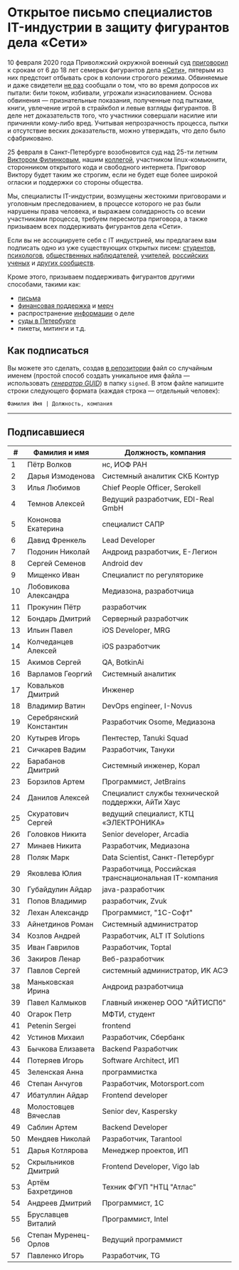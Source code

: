 # Открытое письмо специалистов IT-индустрии в защиту фигурантов дела «Сети» 

10 февраля 2020 года Приволжский окружной военный суд [приговорил](https://zona.media/news/2020/02/10/pnz18) к срокам от 6 до 18 лет семерых фигурантов дела [«Сети»](https://meduza.io/feature/2018/06/14/ya-sdalsya-prakticheski-srazu-kak-fsb-pod-pytkami-vybivaet-priznaniya-u-antifashistov), пятерым из них предстоит отбывать срок в колонии строгого режима. Обвиняемые и даже свидетели [не раз](https://twitter.com/sssmirnov/status/1226767770668404736) сообщали о том, что во время допросов их пытали: били током, избивали, угрожали изнасилованием. Основа обвинения — признательные показания, полученные под пытками, книги, увлечение игрой в страйкбол и левые взгляды фигурантов. В деле нет доказательств того, что участники совершали насилие или причиняли кому-либо вред. Учитывая непрозрачность процесса, пытки и отсутствие веских доказательств, можно утверждать, что дело было сфабриковано. 

25 февраля в Санкт-Петербурге возобновится суд над 25-ти летним [Виктором Филинковым](https://rupression.com/person/viktor-filinkov/), нашим [коллегой](https://github.com/RussianBruteForce), участником linux-комьюнити, сторонником открытого кода и свободного интернета. Приговор Виктору будет таким же строгим, если не будет еще более широкой огласки и поддержки со стороны общества. 

Мы, специалисты IT-индустрии, возмущены жестокими приговорами и уголовным преследованием, в процессе которого не раз были нарушены права человека, и выражаем солидарность со всеми участниками процесса, требуем пересмотра приговора, а также призываем всех поддерживать фигурантов дела «Сети». 

Если вы не ассоциируете себя с IT индустрией, мы предлагаем вам подписать одно из уже существующих открытых писем: [студентов](https://doxajournal.ru/support_networkcase), [психологов](https://docs.google.com/forms/d/e/1FAIpQLSfS7j5wJEcY3uggSpL4yp9YHuYKyVTrZLP_WBbnyytx5O9z-A/viewform), [общественных наблюдателей](https://www.facebook.com/story.php?story_fbid=2670390803075933&id=100003151178607), [учителей](https://pedagog-prof.org/novosti/privlech-vinovnykh-v-primenenii-pytok-zayavlenie-profsoyuza-uchitel-po-delu-seti), [российских ученых](http://scientific.ru/zayavlenie-po-delu-seti/) и [других сообществ](https://rupression.com/2020/02/15/we-are-network/).

Кроме этого, призываем поддерживать фигурантов другими способами, такими как: 
* [письма](http://rosuznik.org/arrests)
* [финансовая поддержка](https://rupression.com/support/) и [мерч](https://rupression.com/merch/)
* распространение [информации](https://rupression.com/kak-fsb-fabrikuet-delo-terrorizme-protiv-antifashistov-v-rossii/) о деле
* [суды в Петербурге](https://afisha.zona.media/)
* пикеты, митинги и т.д.

## Как подписаться

Вы можете это сделать, создав [в репозитории](https://github.com/developers-against-repressions/network-case) файл со случайным именем (простой способ создать уникальное имя файла — использовать *[генератор GUID](https://www.guidgenerator.com/online-guid-generator.aspx)*) в папку `signed`. В этом файле напишите строки
следующего формата (каждая строка — отдельный человек):
```
Фамилия Имя | Должность, компания
```

***

## Подписавшиеся

| #    | Фамилия и имя                      |  Должность, компания                    |
|------|------------------------------------|-----------------------------------------|
| 1    | Пётр Волков              | нс, ИОФ РАН                     |
| 2    | Дарья Измоденова    | Системный аналитик СКБ Контур |
| 3    | Илья Любимов            | Chief People Officer, Serokell          |
| 4    | Темнов Алексей        | Ведущий разработчик, EDI-Real GmbH |
| 5    | Кононова Екатерина | специалист САПР           |
| 6    | Давид Френкель        | Lead Developer                          |
| 7    | Подонин Николай      | Андроид разработчик, Е-Легион |
| 8    | Сергей Семенов        | Android dev                             |
| 9    | Мищенко Иван            | Специалист по регуляторике |
| 10   | Лобовикова Александра | Медиазона, разработчица |
| 11   | Прокунин Пётр          | разработчик                  |
| 12   | Бондарь Дмитрий      | Серверный разработчик |
| 13   | Ильин Павел              | iOS Developer, MRG                      |
| 14   | Колчеданцев Алексей | iOS разработчик              |
| 15   | Акимов Сергей          | QA, BotkinAi                            |
| 16   | Варламов Георгий    | Системный аналитик     |
| 17   | Ковальков Дмитрий  | Инженер                          |
| 18   | Владимир Ватин        | DevOps engineer, I-Novus                |
| 19   | Серебрянский Константин | Разработчик Osome, Медиазона |
| 20   | Кутырев Игорь          | Пентестер, Tanuki Squad        |
| 21   | Сичкарев Вадим        | Разработчик, Тануки    |
| 22   | Барабанов Дмитрий  | Системный инженер, Корал |
| 23   | Борзилов Артем        | Программист, JetBrains       |
| 24   | Данилов Алексей      | Специалист службы технической поддержки, АйТи Хаус |
| 25   | Скуратович Сергей  | ведущий специалист, КТЦ «ЭЛЕКТРОНИКА» |
| 26   | Головков Никита      | Senior developer, Arcadia               |
| 27   | Минаев Никита          | Разработчик, Медиазона |
| 28   | Поляк Марк                | Data Scientist, Санкт-Петербург |
| 29   | Яковлева Юлия          | Разработчица, Российская транснациональная IT-компания |
| 30   | Губайдулин Айдар    | java-разработчик             |
| 31   | Попов Владимир        | разработчик, Zvuk            |
| 32   | Лехан Александр      | Программист, "1С-Софт"  |
| 33   | Айнетдинов Роман    | Системный администратор |
| 34   | Козлов Андрей          | Разработчик, ALT IT Solutions |
| 35   | Иван Гаврилов          | Разработчик, Toptal          |
| 36   | Закиров Ленар          | Веб-разработчик           |
| 37   | Павлов Сергей          | системный администратор, ИК АСЭ |
| 38   | Маньковская Ирина  | Андроид разработчица |
| 39   | Павел Калмыков        | Главный инженер ООО "АЙТИСПб" |
| 40   | Огарок Петр              | МФТИ, студент                |
| 41   | Petenin Sergei                     | frontend                                |
| 42   | Устинов Михаил        | Разработчик, Сбербанк |
| 43   | Бычкова Елизавета  | Backend Разработчик          |
| 44   | Потеряев Игорь        | Software Architect, ИП                |
| 45   | Зеленская Анна        | программистка              |
| 46   | Степан Анчугов        | Разработчик, Motorsport.com  |
| 47   | Ибатуллин Айдар      | Frontend developer                      |
| 48   | Молостовцев Вячеслав | Senior dev, Kaspersky                   |
| 49   | Саблин Артем            | Backend Developer                       |
| 50   | Мендяев Николай      | Разработчик, Tarantool       |
| 51   | Дарья Котлярова      | Менеджер проектов, ИП |
| 52   | Скрыльников Дмитрий | Frontend Developer, Vigo lab            |
| 53   | Артём Бахретдинов  | Техник ФГУП "НТЦ "Атлас" |
| 54   | Андреев Дмитрий      | Программист, 1С             |
| 55   | Бруславцев Виталий | Программист, Intel           |
| 56   | Степан Муренец-Орлов | Ведущий программист   |
| 57   | Павленко Игорь        | Разработчик, TG              |
